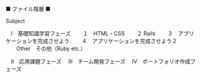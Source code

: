 ■ ファイル階層 ■

Subject

　Ⅰ　基礎知識学習フェーズ
　　１　HTML・CSS
　　２ Rails
　　３　アプリケーションを完成させよう
　　４　アプリケーションを完成させよう２
　　Other　その他（Ruby etc.）

　Ⅱ　応用課題フェーズ
　Ⅲ　チーム開発フェーズ
　Ⅳ　ポートフォリオ作成フェーズ
